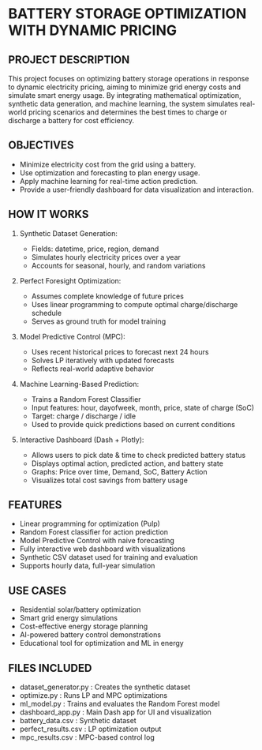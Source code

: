 BATTERY STORAGE OPTIMIZATION WITH DYNAMIC PRICING
==================================================

PROJECT DESCRIPTION
-------------------
This project focuses on optimizing battery storage operations in response to dynamic electricity pricing, 
aiming to minimize grid energy costs and simulate smart energy usage. By integrating mathematical 
optimization, synthetic data generation, and machine learning, the system simulates real-world pricing 
scenarios and determines the best times to charge or discharge a battery for cost efficiency.

OBJECTIVES
----------
- Minimize electricity cost from the grid using a battery.
- Use optimization and forecasting to plan energy usage.
- Apply machine learning for real-time action prediction.
- Provide a user-friendly dashboard for data visualization and interaction.

HOW IT WORKS
------------
1. Synthetic Dataset Generation:
   - Fields: datetime, price, region, demand
   - Simulates hourly electricity prices over a year
   - Accounts for seasonal, hourly, and random variations

2. Perfect Foresight Optimization:
   - Assumes complete knowledge of future prices
   - Uses linear programming to compute optimal charge/discharge schedule
   - Serves as ground truth for model training

3. Model Predictive Control (MPC):
   - Uses recent historical prices to forecast next 24 hours
   - Solves LP iteratively with updated forecasts
   - Reflects real-world adaptive behavior

4. Machine Learning-Based Prediction:
   - Trains a Random Forest Classifier
   - Input features: hour, dayofweek, month, price, state of charge (SoC)
   - Target: charge / discharge / idle
   - Used to provide quick predictions based on current conditions

5. Interactive Dashboard (Dash + Plotly):
   - Allows users to pick date & time to check predicted battery status
   - Displays optimal action, predicted action, and battery state
   - Graphs: Price over time, Demand, SoC, Battery Action
   - Visualizes total cost savings from battery usage

FEATURES
--------
- Linear programming for optimization (Pulp)
- Random Forest classifier for action prediction
- Model Predictive Control with naive forecasting
- Fully interactive web dashboard with visualizations
- Synthetic CSV dataset used for training and evaluation
- Supports hourly data, full-year simulation

USE CASES
---------
- Residential solar/battery optimization
- Smart grid energy simulations
- Cost-effective energy storage planning
- AI-powered battery control demonstrations
- Educational tool for optimization and ML in energy

FILES INCLUDED
--------------
- dataset_generator.py       : Creates the synthetic dataset
- optimize.py                : Runs LP and MPC optimizations
- ml_model.py                : Trains and evaluates the Random Forest model
- dashboard_app.py           : Main Dash app for UI and visualization
- battery_data.csv           : Synthetic dataset
- perfect_results.csv        : LP optimization output
- mpc_results.csv            : MPC-based control log

